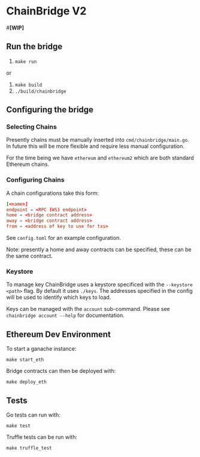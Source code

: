 # ChainBridge V2

#**[WIP]**

## Run the bridge
1. `make run`

or

1. `make build`
2. `./build/chainbridge`

## Configuring the bridge

### Selecting Chains

Presently chains must be manually inserted into `cmd/chainbridge/main.go`. In future this will be more flexible and require less manual configuration.

For the time being we have `ethereum` and `ethereum2` which are both standard Ethereum chains.

### Configuring Chains

A chain configurations take this form:
```toml
[<name>]
endpoint = <RPC (WS) endpoint>
home = <bridge contract address>
away = <bridge contract address>
from = <address of key to use for txs>
```

See `config.toml` for an example configuration. 

Note: presently a home and away contracts can be specified, these can be the same contract.


### Keystore

To manage key ChainBridge uses a keystore specificed with the `--keystore <path>` flag. By default it uses `./keys`. The addresses specified in the config will be used to identify which keys to load.

Keys can be managed with the `account` sub-command. Please see `chainbridge account --help` for documentation.

## Ethereum Dev Environment 

To start a ganache instance:
```
make start_eth
```

Bridge contracts can then be deployed with:
```
make deploy_eth
```

## Tests

Go tests can run with:
```
make test
```

Truffle tests can be run with:
```
make truffle_test
```